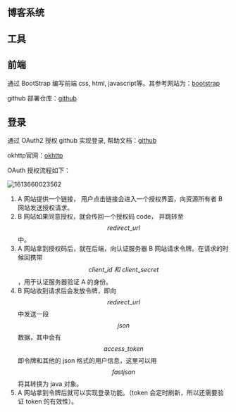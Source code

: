 ## 博客系统

## 工具

## 前端
通过 BootStrap 编写前端 css, html, javascript等。其参考网站为：[bootstrap](https://v3.bootcss.com/components/#navbar)

github 部署仓库：[github](https://github.com/StungYep/Blog)



## 登录
通过 OAuth2 授权 github 实现登录, 帮助文档：[github](https://docs.github.com/en/developers/apps/authorizing-oauth-apps)

okhttp官网：[okhttp](https://square.github.io/okhttp/)

OAuth 授权流程如下：

![1613660023562](C:\Users\StungYep\AppData\Roaming\Typora\typora-user-images\1613660023562.png)

1.  A 网站提供一个链接， 用户点击链接会进入一个授权界面，向资源所有者 B 网站发送授权请求。
2.  B 网站如果同意授权，就会传回一个授权码 code， 并跳转至 $$redirect\_url$$  中。
3.  A 网站拿到授权码后，就在后端，向认证服务器 B 网站请求令牌。在请求的时候回携带 $$client\_id\ 和\  client\_secret$$  ，用于认证服务器验证 A 的身份。
4.  B 网站收到请求后会发放令牌，即向 $$redirect\_url$$ 中发送一段 $$json$$ 数据，其中会有 $$access\_token$$ 即令牌和其他的 json 格式的用户信息，这里可以用 $$fastjson$$ 将其转换为 java 对象。
5.  A 网站拿到令牌后就可以实现登录功能。（token 会定时刷新，所以还需要验证 token 的有效性）。